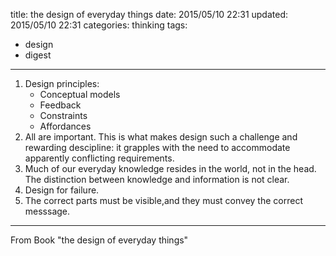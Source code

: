title: the design of everyday things
date: 2015/05/10 22:31
updated: 2015/05/10 22:31
categories: thinking
tags: 
- design
- digest
---
1. Design principles:
    * Conceptual models
    * Feedback
    * Constraints
    * Affordances
2. All are important. This is what makes design such a challenge and rewarding descipline: it grapples with the need to accommodate apparently conflicting requirements.
3. Much of our everyday knowledge resides in the world, not in the head.
The distinction between knowledge and information is not clear.
4. Design for failure.
5. The correct parts must be visible,and they must convey the correct messsage.

* * *
From Book "the design of everyday things"